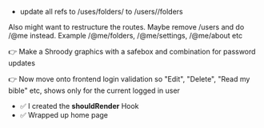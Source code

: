 -  update all refs to /uses/folders/ to /users/<id>/folders

Also might want to restructure the routes. Maybe remove /users and do /@me instead. Example /@me/folders, /@me/settings, /@me/about etc

👉 Make a Shroody graphics with a safebox and combination for password updates

👉 Now move onto frontend login validation so "Edit", "Delete", "Read my bible" etc, shows only for the current logged in user

-  ✅ I created the **shouldRender** Hook
-  ✅ Wrapped up home page

